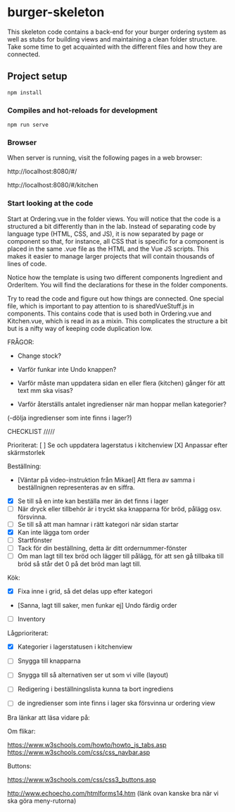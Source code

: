 # burger-skeleton

This skeleton code contains a back-end for your burger ordering system as well as stubs for building views and maintaining a clean folder structure. Take some time to get acquainted with the different files and how they are connected.

## Project setup
```
npm install
```

### Compiles and hot-reloads for development
```
npm run serve
```

### Browser

When server is running, visit the following pages in a web browser:

http://localhost:8080/#/

http://localhost:8080/#/kitchen

### Start looking at the code

Start at Ordering.vue in the folder views. You will notice that the code is a structured a bit differently than in the lab. Instead of separating code by language type (HTML, CSS, and JS), it is now separated by page or component so that, for instance, all CSS that is specific for a component is placed in the same .vue file as the HTML and the Vue JS scripts. This makes it easier to manage larger projects that will contain thousands of lines of code.

Notice how the template is using two different components Ingredient and OrderItem. You will find the declarations for these in the folder components.

Try to read the code and figure out how things are connected. One special file, which is important to pay attention to is sharedVueStuff.js in components. This contains code that is used both in Ordering.vue and Kitchen.vue, which is read in as a mixin. This complicates the structure a bit but is a nifty way of keeping code duplication low.

FRÅGOR:
- Change stock?
- Varför funkar inte Undo knappen?

- Varför måste man uppdatera sidan en eller flera (kitchen) gånger för att text mm ska visas?
- Varför återställs antalet ingredienser när man hoppar mellan kategorier?

(-dölja ingredienser som inte finns i lager?)

CHECKLIST
/////

Prioriterat:
[ ] Se och uppdatera lagerstatus i kitchenview
[X] Anpassar efter skärmstorlek


Beställning:
- [Väntar på video-instruktion från Mikael] Att flera av samma i beställnignen representeras av en siffra.
- [X] Se till så en inte kan beställa mer än det finns i lager
- [ ] När dryck eller tillbehör är i tryckt ska knapparna för bröd, pålägg osv. försvinna.
- [ ] Se till så att man hamnar i rätt kategori när sidan startar
- [X] Kan inte lägga tom order
- [ ] Startfönster
- [ ] Tack för din beställning, detta är ditt ordernummer-fönster
- [ ] Om man lagt till tex bröd och lägger till pålägg, för att sen gå tillbaka till bröd så står det 0 på det bröd man lagt till.

Kök:
- [X] Fixa inne i grid, så det delas upp efter kategori
- [Sanna, lagt till saker, men funkar ej] Undo färdig order
- [ ] Inventory

Lågprioriterat:
- [X] Kategorier i lagerstatusen i kitchenview
- [ ] Snygga till knapparna
- [ ] Snygga till så alternativen ser ut som vi ville (layout)
- [ ] Redigering i beställningslista
      kunna ta bort ingrediens
- [ ] de ingredienser som inte finns i lager ska försvinna ur ordering view


Bra länkar att läsa vidare på:

Om flikar:


https://www.w3schools.com/howto/howto_js_tabs.asp
https://www.w3schools.com/css/css_navbar.asp


Buttons:

https://www.w3schools.com/css/css3_buttons.asp

http://www.echoecho.com/htmlforms14.htm
(länk ovan kanske bra när vi ska göra meny-rutorna)

